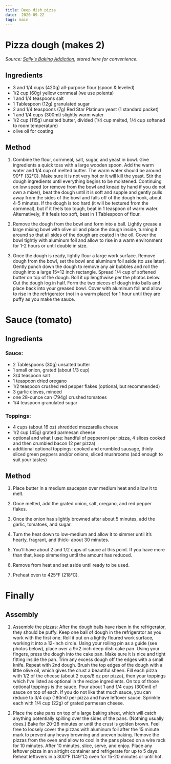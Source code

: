 ```yaml
---
title: Deep dish pizza
date:  2020-09-22
tags: main
---
```


# Pizza dough (makes 2)

_Source: [Sally's Baking Addiction](https://sallysbakingaddiction.com/how-to-make-chicago-style-deep-dish-pizza/), stored here for convenience._

## Ingredients

* 3 and 1/4 cups (420g) all-purpose flour (spoon & leveled)
* 1/2 cup (60g) yellow cornmeal (we use polenta)
* 1 and 1/4 teaspoons salt
* 1 Tablespoon (12g) granulated sugar
* 2 and 1/4 teaspoons (7g) Red Star Platinum yeast (1 standard packet)
* 1 and 1/4 cups (300ml) slightly warm water
* 1/2 cup (115g) unsalted butter, divided (1/4 cup melted, 1/4 cup softened to room temperature)
* olive oil for coating


## Method

1. Combine the flour, cornmeal, salt, sugar, and yeast in bowl.  Give
   ingredients a quick toss with a large wooden spoon. Add the warm
   water and 1/4 cup of melted butter. The warm water should be around
   90°F (32°C). Make sure it is not very hot or it will kill the
   yeast.  Stir the dough ingredients until everything begins to be
   moistened. Continuing on low speed (or remove from the bowl and
   knead by hand if you do not own a mixer), beat the dough until it
   is soft and supple and gently pulls away from the sides of the bowl
   and falls off of the dough hook, about 4-5 minutes. If the dough is
   too hard (it will be textured from the cornmeal), but if it feels
   too tough, beat in 1 teaspoon of warm water. Alternatively, if it
   feels too soft, beat in 1 Tablespoon of flour.

1. Remove the dough from the bowl and form into a ball. Lightly grease
   a large mixing bowl with olive oil and place the dough inside,
   turning it around so that all sides of the dough are coated in the
   oil. Cover the bowl tightly with aluminum foil and allow to rise in
   a warm environment for 1-2 hours or until double in size.

1. Once the dough is ready, lightly flour a large work surface. Remove
   dough from the bowl, set the bowl and aluminum foil aside (to use
   later). Gently punch down the dough to remove any air bubbles and
   roll the dough into a large 15×12 inch rectangle. Spread 1/4 cup of
   softened butter on top of the dough. Roll it up lengthwise per the
   photos below. Cut the dough log in half. Form the two pieces of
   dough into balls and place back into your greased bowl. Cover with
   aluminum foil and allow to rise in the refrigerator (not in a warm
   place) for 1 hour until they are puffy as you make the sauce.

# Sauce (tomato)

## Ingredients

### Sauce:

* 2 Tablespoons (30g) unsalted butter
* 1 small onion, grated (about 1/3 cup)
* 3/4 teaspoon salt
* 1 teaspoon dried oregano
* 1/2 teaspoon crushed red pepper flakes (optional, but recommended)
* 3 garlic cloves, minced
* one 28-ounce can (794g) crushed tomatoes
* 1/4 teaspoon granulated sugar

### Toppings:

* 4 cups (about 16 oz) shredded mozzarella cheese
* 1/2 cup (45g) grated parmesan cheese
* optional and what I use: handful of pepperoni per pizza, 4 slices cooked and then crumbled bacon (2 per pizza)
* additional optional toppings: cooked and crumbled sausage, thinly sliced green peppers and/or onions, sliced mushrooms (add enough to suit your tastes)


## Method

1. Place butter in a medium saucepan over medium heat and allow it to melt.

1. Once melted, add the grated onion, salt, oregano, and red pepper flakes.

1. Once the onion has slightly browned after about 5 minutes, add the garlic, tomatoes, and sugar.

1. Turn the heat down to low-medium and allow it to simmer until it’s hearty, fragrant, and thick- about 30 minutes.

1. You’ll have about 2 and 1/2 cups of sauce at this point. If you have more than that, keep simmering until the amount has reduced.

1. Remove from heat and set aside until ready to be used.

1. Preheat oven to 425°F (218°C).

# Finally

## Assembly

1. Assemble the pizzas: After the dough balls have risen in the
   refrigerator, they should be puffy. Keep one ball of dough in the
   refrigerator as you work with the first one. Roll it out on a
   lightly floured work surface, working it into a 12-inch
   circle. Using your rolling pin as a guide (see photos below), place
   over a 9×2 inch deep dish cake pan. Using your fingers, press the
   dough into the cake pan. Make sure it is nice and tight fitting
   inside the pan. Trim any excess dough off the edges with a small
   knife. Repeat with 2nd dough. Brush the top edges of the dough with
   a little olive oil, which gives the crust a beautiful sheen. Fill
   each pizza with 1/2 of the cheese (about 2 cups/8 oz per pizza),
   then your toppings which I’ve listed as optional in the recipe
   ingredients. On top of those optional toppings is the sauce. Pour
   about 1 and 1/4 cups (300ml) of sauce on top of each. If you do not
   like that much sauce, you can reduce to 3/4 cup (180ml) per pizza
   and have leftover sauce. Sprinkle each with 1/4 cup (22g) of grated
   parmesan cheese.

1. Place the cake pans on top of a large baking sheet, which will
   catch anything potentially spilling over the sides of the
   pans. (Nothing usually does.) Bake for 20-28 minutes or until the
   crust is golden brown. Feel free to loosely cover the pizzas with
   aluminum foil after the 15 minute mark to prevent any heavy
   browning and uneven baking. Remove the pizzas from the oven and
   allow to cool in the pans placed on a wire rack for 10
   minutes. After 10 minutes, slice, serve, and enjoy. Place any
   leftover pizza in an airtight container and refrigerate for up to 5
   days.  Reheat leftovers in a 300°F (149°C) oven for 15-20 minutes
   or until hot.
